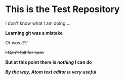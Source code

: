 # This is the Test Repository

I don't know what I am doing....

**Learning git was a mistake**

*Or was it?!*

~~I Can't tell for sure~~

**But at this point there is _nothing_ I can do**

***By the way, Atom text editor is very useful***
